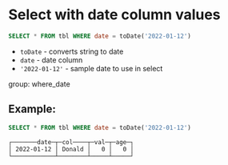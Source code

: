 # Select with date column values

```sql
SELECT * FROM tbl WHERE date = toDate('2022-01-12')
```

- `toDate` - converts string to date
- `date` - date column
- `'2022-01-12'` - sample date to use in select

group: where_date

## Example: 
```sql
SELECT * FROM tbl WHERE date = toDate('2022-01-12')
```
```
┌───────date─┬─col────┬─val─┬─age─┐
│ 2022-01-12 │ Donald │   0 │   0 │
└────────────┴────────┴─────┴─────┘
```

